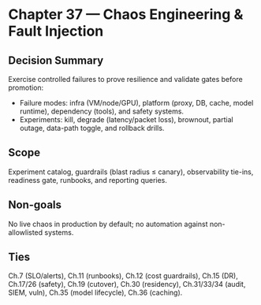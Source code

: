 # Chapter 37 — Chaos Engineering & Fault Injection

## Decision Summary
Exercise controlled failures to prove resilience and validate gates before promotion:
- Failure modes: infra (VM/node/GPU), platform (proxy, DB, cache, model runtime), dependency (tools), and safety systems.
- Experiments: kill, degrade (latency/packet loss), brownout, partial outage, data-path toggle, and rollback drills.

## Scope
Experiment catalog, guardrails (blast radius ≤ canary), observability tie-ins, readiness gate, runbooks, and reporting queries.

## Non-goals
No live chaos in production by default; no automation against non-allowlisted systems.

## Ties
Ch.7 (SLO/alerts), Ch.11 (runbooks), Ch.12 (cost guardrails), Ch.15 (DR), Ch.17/26 (safety), Ch.19 (cutover),
Ch.30 (residency), Ch.31/33/34 (audit, SIEM, vuln), Ch.35 (model lifecycle), Ch.36 (caching).
